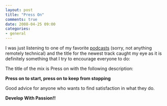 ```yaml
---
layout: post
title: "Press On"
comments: true
date: 2008-04-25 09:00
categories:
- general
---
```


I was just listening to one of my favorite [podcasts](http://www.djsteveboy.com/podrunner.html) (sorry, not anything remotely technical) and the title for the newest track caught my eye as it is definitely something that I try to encourage everyone to do:

The title of the mix is Press on with the following description:

<strong>Press on to start, press on to keep from stopping
</strong>

Good advice for anyone who wants to find satisfaction in what they do.

<strong>Develop With Passion!!</strong>






